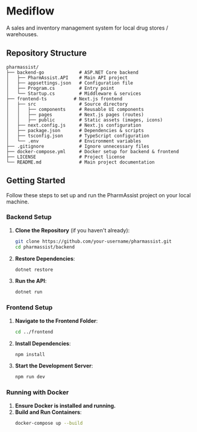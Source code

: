 # Mediflow
A sales and inventory management system for local drug stores / warehouses.

## Repository Structure

```plaintext
pharmassist/
├── backend-go             # ASP.NET Core backend
│   ├── PharmAssist.API    # Main API project
│   ├── appsettings.json   # Configuration file
│   ├── Program.cs         # Entry point
│   └── Startup.cs         # Middleware & services
├── frontend-ts          # Next.js frontend
│   ├── src                # Source directory
│   │   ├── components     # Reusable UI components
│   │   ├── pages          # Next.js pages (routes)
│   │   ├── public         # Static assets (images, icons)
│   ├── next.config.js     # Next.js configuration
│   ├── package.json       # Dependencies & scripts
│   ├── tsconfig.json      # TypeScript configuration
│   └── .env               # Environment variables
├── .gitignore             # Ignore unnecessary files
├── docker-compose.yml     # Docker setup for backend & frontend
├── LICENSE                # Project license
└── README.md              # Main project documentation
```

## Getting Started

Follow these steps to set up and run the PharmAssist project on your local machine.

### Backend Setup

1. **Clone the Repository** (if you haven't already):
   ```bash
   git clone https://github.com/your-username/pharmassist.git
   cd pharmassist/backend
   ```
2. **Restore Dependencies**:
   ```bash
   dotnet restore
   ```
3. **Run the API**:
   ```bash
   dotnet run
   ```

### Frontend Setup

1. **Navigate to the Frontend Folder**:
   ```bash
   cd ../frontend
   ```
2. **Install Dependencies**:
   ```bash
   npm install
   ```
3. **Start the Development Server**:
   ```bash
   npm run dev
   ```

### Running with Docker

1. **Ensure Docker is installed and running.**
2. **Build and Run Containers**:
   ```bash
   docker-compose up --build
   ```

